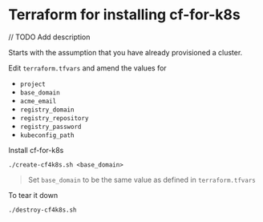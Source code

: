 # Terraform for installing cf-for-k8s

// TODO Add description

Starts with the assumption that you have already provisioned a cluster.

Edit `terraform.tfvars` and amend the values for

* `project`
* `base_domain`
* `acme_email`
* `registry_domain`
* `registry_repository`
* `registry_password`
* `kubeconfig_path`

Install cf-for-k8s

```
./create-cf4k8s.sh <base_domain>
```
> Set `base_domain` to be the same value as defined in `terraform.tfvars`

To tear it down

```
./destroy-cf4k8s.sh
```
